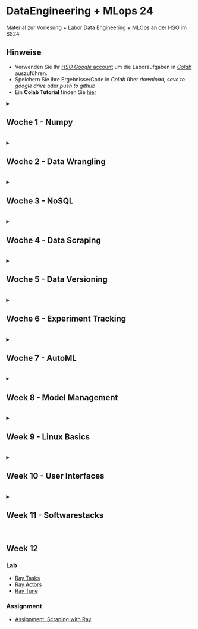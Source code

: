 # DataEngineering + MLops 24
Material zur Vorlesung + Labor Data Engineering + MLOps an der HSO im SS24

## Hinweise
* Verwenden Sie Ihr [*HSO Google* account](https://hilfe.cit.hs-offenburg.de/confluence/citpublic/google-workspace-hilfeseiten) um die Laboraufgaben in [*Colab*](https://colab.research.google.com) auszuführen.
* Speichern Sie ihre Ergebnisse/Code in *Colab* über *download*, *save to google drive* oder *push to github*
* Ein **Colab Tutorial** finden Sie [hier](https://colab.research.google.com/)



<details>
<summary> <H2> Woche 1 - Numpy </H2><BR></summary>

### Vorlesung
* [Introduction to HDF5](https://colab.research.google.com/github/keuperj/DataEngineering24/blob/main/week_1/lab_02_HDF5_intro.ipynb)

### Labor
* [Recall NumPy Indexing and Slicing](https://colab.research.google.com/github/keuperj/DataEngineering24/blob/main/week_1/lab_01_NumPy.ipynb) -> [Lösung](https://colab.research.google.com/github/keuperj/DataEngineering24/blob/main/week_1/lab_01_NumPy_solution.ipynb)

### Aufgaben
* [Assignment 01: NumPy](https://colab.research.google.com/github/keuperj/DataEngineering24/blob/main/week_1/assignment_01_numpy.ipynb) --> [Lösung](https://colab.research.google.com/github/keuperj/DataEngineering24/blob/main/week_1/assignment_01_numpy_solution.ipynb)

### Optional (für alle die meinen sich zu langweilen...)
* [NumPy EinSum Notation](https://ajcr.net/Basic-guide-to-einsum/)

</details>
<details>
<summary> <H2> Woche 2 - Data Wrangling </H2><BR></summary>


### Vorlesung
* [Data Wrangling](https://colab.research.google.com/github/keuperj/DataEngineering24/blob/main/week_2/Lecture_01_Data_Wrangling.ipynb)
* [Lambda Operators](https://colab.research.google.com/github/keuperj/DataEngineering24/blob/main/week_2/Lecture_02_Lambda_Operators.ipynb)
* [GroupBy](https://colab.research.google.com/github/keuperj/DataEngineering24/blob/main/week_2/Lecture_03_GroupBy.ipynb)

### Labor
* [Pandas Dataframes ](https://colab.research.google.com/github/keuperj/DataEngineering24/blob/main/week_2/Lab_01_pandas_DataFrame.ipynb)
* [Pandas IO](https://colab.research.google.com/github/keuperj/DataEngineering24/blob/main/week_2/Lab_02_pandas_IO.ipynb)
* [Pandas Missing Data](https://colab.research.google.com/github/keuperj/DataEngineering24/blob/main/week_2/Lab_03_pandas_MissingData.ipynb)
* [Pandas Merge](https://colab.research.google.com/github/keuperj/DataEngineering24/blob/main/week_2/Lab_04_pandas_MergeandJoin.ipynb)
* [Pandas Reshape](https://colab.research.google.com/github/keuperj/DataEngineering24/blob/main/week_2/Lab_05_pandas_reshape.ipynb)
* [Pandas GroupBy](https://colab.research.google.com/github/keuperj/DataEngineering24/blob/main/week_2/Lab_06_pandas_Group_by.ipynb)

### Aufgaben
* [Assignment 01:](https://colab.research.google.com/github/keuperj/DataEngineering24/blob/main/week_2/Assignment_1.ipynb) --> [Lösung](https://colab.research.google.com/github/keuperj/DataEngineering24/blob/main/week_2/solution_1.ipynb) 
* [Assignment 02:](https://colab.research.google.com/github/keuperj/DataEngineering24/blob/main/week_2/Assignment_2.ipynb)--> [Lösung](https://colab.research.google.com/github/keuperj/DataEngineering24/blob/main/week_2/solution_2a.ipynb) 

</details>
<details>
<summary> <H2> Woche 3 - NoSQL </H2><BR></summary>

### Vorlesung
* [MongoDB Intro](https://colab.research.google.com/github/keuperj/DataEngineering24/blob/main/week_3/NoSQL_Mongo.ipynb)

### Links
* [PyMongo tutorial](https://pymongo.readthedocs.io/en/stable/tutorial.html)

### Assignment
* [MongoDB](https://colab.research.google.com/github/keuperj/DataEngineering24/blob/main/week_3/mongodb.ipynb) -> [solution](https://colab.research.google.com/github/keuperj/DataEngineering24/blob/main/week_3/mongodb_solution.ipynb)

</details>
<details>
<summary> <H2> Woche 4 - Data Scraping </H2><BR></summary>

### Vorlesung
* [Data Collection](https://colab.research.google.com/github/keuperj/DataEngineering24/blob/main/week_4/Data_Collection.ipynb)

### Aufgaben
* [Rest API](https://colab.research.google.com/github/keuperj/DataEngineering24/blob/main/week_4/Assingment_REST_API.ipynb)
* [Web Scraping](https://colab.research.google.com/github/keuperj/DataEngineering24/blob/main/week_4/Assingment_Data_Scraping.ipynb)
* [PDF Scraping](https://colab.research.google.com/github/keuperj/DataEngineering24/blob/main/week_4/Assingment_PDF_Scraping.ipynb)

</details>
<details>
<summary> <H2> Woche 5 - Data Versioning </H2><BR></summary>


### Labor
#### Git
* [Git Trest](https://elearning.hs-offenburg.de/moodle/mod/quiz/view.php?id=334808)
* [Git Kurs](https://elearning.hs-offenburg.de/moodle/course/view.php?id=6765)

### DVC
* [DVC tutorial](https://colab.research.google.com/github/keuperj/DataEngineering24/blob/main/week_5/dvc_tutorial.ipynb)
* [DVC VS-Code Plugin](https://marketplace.visualstudio.com/items?itemName=Iterative.dvc)
### DeepLake
* [DeepLake Tutorial](https://colab.research.google.com/github/keuperj/DataEngineering24/blob/main/week_5/Getting_Started_with_Deep_Lake.ipynb)
</details>

<details>
<summary> <H2> Woche 6 - Experiment Tracking</H2><BR></summary>

### TensorBoard
* [TensorBoard with PyTorch](https://colab.research.google.com/github/keuperj/DataEngineering24/blob/main/week_6/tensorboard_with_pytorch.ipynb)

### MLFlow
* [Assignment: MLFlow](https://colab.research.google.com/github/keuperj/DataEngineering24/blob/main/week_6/MLFlow_Tutorial.ipynb)

### WandB
Needs free account from [wandb.ai](https://wandb.ai/site) - use your HSO Google Account to sign in... 
* [WandB Intro](https://colab.research.google.com/github/wandb/examples/blob/master/colabs/intro/Intro_to_Weights_%26_Biases.ipynb)
* [WandB Parameter Sweeps](https://colab.research.google.com/github/wandb/examples/blob/master/colabs/pytorch/Organizing_Hyperparameter_Sweeps_in_PyTorch_with_W%26B.ipynb)

</details>

<details>
<summary> <H2> Woche 7 - AutoML</H2><BR></summary>


### Auto Scikit-Learn
* [AutoSK-Learn Docs](https://automl.github.io/auto-sklearn/master/index.html)
* [AutoSK-Learn Demo](https://colab.research.google.com/github/keuperj/DataEngineering24/blob/main/week_7/autosklearn.ipynb)

### EvoTorch
* [EvoTorch Docs](https://docs.evotorch.ai/v0.4.1/)
* [EvoTorch trining MNIST example](https://colab.research.google.com/github/keuperj/DataEngineering24/blob/main/week_7/evotorch_MNIST30K.ipynb)

### NAS 
* [NAS Bench-101](https://github.com/google-research/nasbench)
* [NAS Bench-101 PyTorch Implementation](https://github.com/romulus0914/NASBench-PyTorch/tree/master)
* [NNI NAS Framework](https://github.com/microsoft/nni/)
* [NNI Demo](https://colab.research.google.com/github/keuperj/DataEngineering24/blob/main/week_7/NNI_nas.ipynb)

</details>
<details>
<summary> <H2> Week 8 - Model Management </H2><BR></summary>
  
### Links
* [Pip Tutorial](https://packaging.python.org/en/latest/tutorials/packaging-projects/)
* [TorchPackage API](https://pytorch.org/docs/stable/package.html)
* [ONNX Docu](https://onnx.ai/onnx/intro/index.html)
* [TorchDeploy Docu](https://github.com/mochangheng/pytorch-deploy)
* [TorchServe Docu](https://github.com/pytorch/serve)
* [Evidently Docu](https://github.com/evidentlyai/evidently/)

### Labor
* [Deploy Models with Pip](https://colab.research.google.com/github/keuperj/DataEngineering24/blob/main/week_8/pip_tutorial.ipynb)
* [Deploy Models with TorchPackage](https://colab.research.google.com/github/keuperj/DataEngineering24/blob/main/week_8/torch_package.ipynb)
* [Cross-Platform Deployment with ONNX](https://colab.research.google.com/github/keuperj/DataEngineering24/blob/main/week_8/ONNX.ipynb)
* [Monitoring Models with Evidently](https://colab.research.google.com/github/keuperj/DataEngineering24/blob/main/week_8/Evidently.ipynb)

### Assignments
* [MLFlow Model registry](https://colab.research.google.com/github/keuperj/DataEngineering24/blob/main/week_8/MLFlow.ipynb)
* [MLFlow Model Deployment](https://colab.research.google.com/github/keuperj/DataEngineering24/blob/main/week_8/MLFlow.ipynb)

</details>
<details>
<summary> <H2> Week 9 - Linux Basics </H2><BR></summary>


<img src="https://image.slidesharecdn.com/whylinux-090425042333-phpapp01/75/why-linux-2-2048.jpg?cb=1669158512" width=640>

### Part I - Linux Shell
* [Start here](https://github.com/keuperj/DataEngineering24/blob/main/week_9/01_Working_with_the_Linux_Shell/00_Intro.md)

### Part II - Bash Scripting
* [Start here](https://github.com/keuperj/DataEngineering24/blob/main/week_9/02_Intro_to_Bash_Scripting/001-introduction-to-bash.md)

### Helpfull stuff
* [E-Book Linux Shell](https://elearning.hs-offenburg.de/moodle/pluginfile.php/793425/mod_resource/content/1/TenStepsToLinuxSurvival.pdf)
* [E-Book Bash Scripting](https://elearning.hs-offenburg.de/moodle/pluginfile.php/793426/mod_resource/content/1/introduction-to-bash-scripting-light.pdf)
* [E-Book Introduction to Linux](https://tldp.org/LDP/intro-linux/intro-linux.pdf)
* [collection of bash script examples](https://github.com/ruanyf/simple-bash-scripts)

### Exercises
* [Exercises](https://github.com/keuperj/DataEngineering24/blob/main/week_9/exercises.md)

### Linux Shell in Colab
* [Shell hack in Colab](https://colab.research.google.com/github/keuperj/DataEngineering24/blob/main/week_9/Linux_Shell_in_Colab.ipynb)

</details>
<details>
<summary> <H2> Week 10 - User Interfaces </H2><BR></summary>

### IPWidgets
* [Docu](https://ipywidgets.readthedocs.io/en/latest/)
* [Tutorial](https://colab.research.google.com/github/keuperj/DataEngineering24/blob/main/week_10/jupyter_widgets.ipynb) 
* [Example](https://colab.research.google.com/github/keuperj/DataEngineering24/blob/main/week_10/InteractiveML-Regression.ipynb) 

### Voila
* [Docu](https://voila.readthedocs.io/en/stable/)
* [Example Gallery](https://voila-gallery.org/)
* [Tutorial](https://colab.research.google.com/github/keuperj/DataEngineering24/blob/main/week_10/voila_tutorial.ipynb) 

### Gradio
* [Docu](https://gradio.app/docs/)
* [Tutorial](https://gradio.app/quickstart/) 
* [Assignment](https://colab.research.google.com/github/keuperj/DataEngineering24/blob/main/week_10/Gradio_exercise.ipynb)

</details>

<details>
<summary> <H2> Week 11 - Softwarestacks </H2><BR></summary>

Note: this week we use the *bwLehrPool* infrastructure. Boot the lab PC and start the ***XFCE Base Linux***.

* [Anaconda Environments + Jupyter](week_11/assigment_1.md)
* [Docker](week_11/assignment_2.md)
</details>

## Week 12
### Lab
* [Ray Tasks](https://colab.research.google.com/github/keuperj/DataEngineering24/blob/main/week_12/Ray-Tasks.ipynb)
* [Ray Actors](https://colab.research.google.com/github/keuperj/DataEngineering24/blob/main/week_12/Ray-Actors.ipynb)
* [Ray Tune](https://colab.research.google.com/github/keuperj/DataEngineering24/blob/main/week_12/Ray-Tune-with-MNIST.ipynb)

### Assignment
* [Assignment: Scraping with Ray](https://colab.research.google.com/github/keuperj/DataEngineering24/blob/main/week_12/assignment.ipynb)




